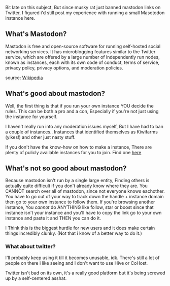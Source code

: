 Bit late on this subject, But since musky rat just banned mastodon links on Twitter, I figured i'd still post my experience with running a small Masotodon instance here.

## What's Mastodon?
Mastodon is free and open-source software for running self-hosted social networking services. It has microblogging features similar to the Twitter service, which are offered by a large number of independently run nodes, known as instances, each with its own code of conduct, terms of service, privacy policy, privacy options, and moderation policies.

source: [Wikipedia](https://en.wikipedia.org/wiki/Mastodon_(social_network))

## What's good about mastodon?
Well, the first thing is that if you run your own instance YOU decide the rules. This can be both a pro and a con, Especially if you're not just using the instance for yourself.

I haven't really run into any moderation issues myself, But I have had to ban a couple of instances.. Instances that identified themselves as Kiwifarms (yikes!) and other just nasty stuff.

If you don't have the know-how on how to make a instance, There are plenty of pulicly available instances for you to join. Find one [here](https://instances.social/)


## What's not so good about mastodon?
Because mastodon isn't run by a single large entity, Finding others is actually quite difficult if you don't already know where they are.
You CANNOT search over all of mastodon, since not everyone knows eachother.
You have to go out of your way to track down the handle + instance domain then go to your own instance to follow them.
If you're browsing another instance, You *cannot* do ANYTHING like follow, star or boost since that instance isn't your instance and you'll have to copy the link go to your own instance and paste it and THEN you can do it.

I Think this is the biggest hurdle for new users and it does make certain things incredibly clunky. (Not that i know of a better way to do it.)

### What about twitter?
I'll probably keep using it till it becomes unusable, idk.
There's still a lot of people on there i like seeing and I don't want to use Hive or CoHost.

Twitter isn't bad on its own, it's a really good platform but it's being screwed up by a self-centered asshat.
